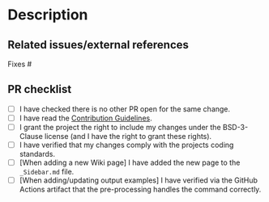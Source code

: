 <!-- Provide a general summary of your changes in the title above. -->

<!--
IMPORTANT:
PRs should be small and atomic and should only focus on one thing.
There should generally only be one commit per PR for changes to the Wiki.

If your PR is making multiple distinct changes, please split it now and submit multiple PRs instead.
-->

# Description
<!--
What do you want to achieve with this PR? What problem does this PR solve?
Describe your changes in detail and, if relevant, explain which choices you have made and why.
-->


## Related issues/external references

Fixes #


## PR checklist
<!-- Go over all the following points, and put an `x` in all the boxes that apply. -->
- [ ] I have checked there is no other PR open for the same change.
- [ ] I have read the [Contribution Guidelines](https://github.com/PHPCSStandards/PHP_CodeSniffer-documentation/blob/main/CONTRIBUTING.md).
- [ ] I grant the project the right to include my changes under the BSD-3-Clause license (and I have the right to grant these rights).
- [ ] I have verified that my changes comply with the projects coding standards.
- [ ] \[When adding a new Wiki page\] I have added the new page to the `_Sidebar.md` file.
- [ ] \[When adding/updating output examples\] I have verified via the GitHub Actions artifact that the pre-processing handles the command correctly.

<!--
============================================================================================
Please make sure your pull request passes all continuous integration checks!

PRs which are failing their CI checks will likely be ignored by the maintainers.

Small PRs using atomic, descriptive commits are hugely appreciated as it will make
reviewing your changes easier for the maintainers.
============================================================================================
-->
